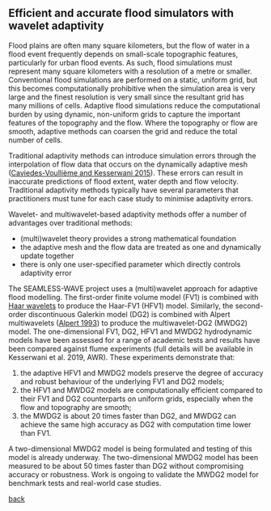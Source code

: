 ## Efficient and accurate flood simulators with wavelet adaptivity

Flood plains are often many square kilometers, but the flow of water in a flood event frequently depends on small-scale topographic features, particularly for urban flood events.  As such, flood simulations must represent many square kilometers with a resolution of a metre or smaller.  Conventional flood simulations are performed on a static, uniform grid, but this becomes computationally prohibitive when the simulation area is very large and the finest resolution is very small since the resultant grid has many millions of cells.  Adaptive flood simulations reduce the computational burden by using dynamic, non-uniform grids to capture the important features of the topography and the flow.  Where the topography or flow are smooth, adaptive methods can coarsen the grid and reduce the total number of cells.

Traditional adaptivity methods can introduce simulation errors through the interpolation of flow data that occurs on the dynamically adaptive mesh ([Caviedes-Voullième and Kesserwani 2015](https://doi.org/10.1016/j.advwatres.2015.09.016)).  These errors can result in inaccurate predictions of flood extent, water depth and flow velocity.  Traditional adaptivity methods typically have several parameters that practitioners must tune for each case study to minimise adaptivity errors.

Wavelet- and multiwavelet-based adaptivity methods offer a number of advantages over traditional methods:

* (multi)wavelet theory provides a strong mathematical foundation
* the adaptive mesh and the flow data are treated as one and dynamically update together
* there is only one user-specified parameter which directly controls adaptivity error

The SEAMLESS-WAVE project uses a (multi)wavelet approach for adaptive flood modelling.  The first-order finite volume model (FV1) is combined with [Haar wavelets](https://en.wikipedia.org/wiki/Haar_wavelet) to produce the Haar-FV1 (HFV1) model.  Similarly, the second-order discontinuous Galerkin model (DG2) is combined with Alpert multiwavelets ([Alpert 1993](https://doi.org/10.1137/0524016)) to produce the multiwavelet-DG2 (MWDG2) model.  The one-dimensional FV1, DG2, HFV1 and MWDG2 hydrodynamic models have been assessed for a range of academic tests and results have been compared against flume experiments (full details will be available in Kesserwani et al. 2019, AWR).  These experiments demonstrate that:

1. the adaptive HFV1 and MWDG2 models preserve the degree of accuracy and robust behaviour of the underlying FV1 and DG2 models;
2. the HFV1 and MWDG2 models are computationally efficient compared to their FV1 and DG2 counterparts on uniform grids, especially when the flow and topography are smooth;
3. the MWDG2 is about 20 times faster than DG2, and MWDG2 can achieve the same high accuracy as DG2 with computation time lower than FV1.

A two-dimensional MWDG2 model is being formulated and testing of this model is already underway.  The two-dimensional MWDG2 model has been measured to be about 50 times faster than DG2 without compromising accuracy or robustness.  Work is ongoing to validate the MWDG2 model for benchmark tests and real-world case studies.



[back](./)
